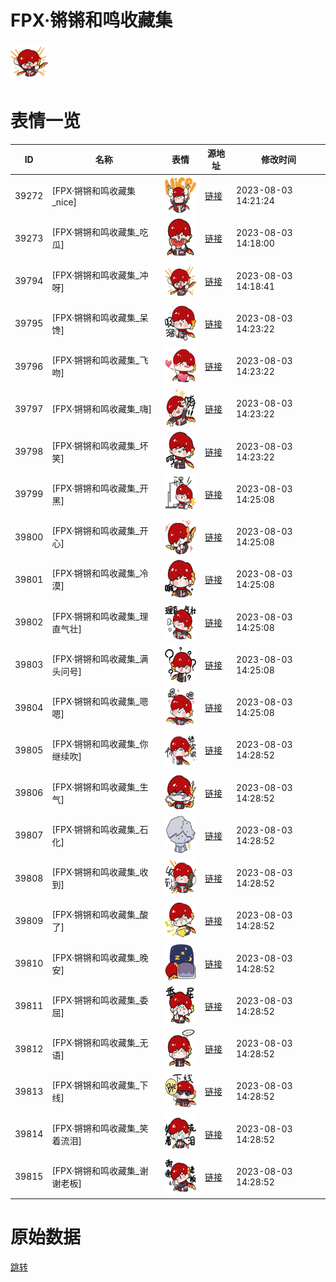 # FPX·锵锵和鸣收藏集

<img src="./cover.png" height="60" alt="cover" />

# 表情一览

|ID|名称|表情|源地址|修改时间|
|----|----|----|----|----|
|39272|[FPX·锵锵和鸣收藏集_nice]|<img src="./pic/039272_%5BFPX·锵锵和鸣收藏集_nice%5D.png" height="60" alt="nice"/>|[链接](https://i0.hdslb.com/bfs/emote/2e6b1c1f06b69b25ffaf9cdd6761f09eff91db36.png)|2023-08-03 14:21:24|
|39273|[FPX·锵锵和鸣收藏集_吃瓜]|<img src="./pic/039273_%5BFPX·锵锵和鸣收藏集_吃瓜%5D.png" height="60" alt="吃瓜"/>|[链接](https://i0.hdslb.com/bfs/emote/f71f97b7258b48cc4da4ba2b65a5faccc07e01c9.png)|2023-08-03 14:18:00|
|39794|[FPX·锵锵和鸣收藏集_冲呀]|<img src="./pic/039794_%5BFPX·锵锵和鸣收藏集_冲呀%5D.png" height="60" alt="冲呀"/>|[链接](https://i0.hdslb.com/bfs/emote/3968061852f2ddd241f0b8ca33fad6027b5ca971.png)|2023-08-03 14:18:41|
|39795|[FPX·锵锵和鸣收藏集_呆馋]|<img src="./pic/039795_%5BFPX·锵锵和鸣收藏集_呆馋%5D.png" height="60" alt="呆馋"/>|[链接](https://i0.hdslb.com/bfs/emote/0c6cb7aeb5937b14e15a8c9e9fba00781eedba66.png)|2023-08-03 14:23:22|
|39796|[FPX·锵锵和鸣收藏集_飞吻]|<img src="./pic/039796_%5BFPX·锵锵和鸣收藏集_飞吻%5D.png" height="60" alt="飞吻"/>|[链接](https://i0.hdslb.com/bfs/emote/2dbf6e93236effb3362d49799f815f49187b05d3.png)|2023-08-03 14:23:22|
|39797|[FPX·锵锵和鸣收藏集_嗨]|<img src="./pic/039797_%5BFPX·锵锵和鸣收藏集_嗨%5D.png" height="60" alt="嗨"/>|[链接](https://i0.hdslb.com/bfs/emote/910037f8383232b72a81176ea791eaf337a93d16.png)|2023-08-03 14:23:22|
|39798|[FPX·锵锵和鸣收藏集_坏笑]|<img src="./pic/039798_%5BFPX·锵锵和鸣收藏集_坏笑%5D.png" height="60" alt="坏笑"/>|[链接](https://i0.hdslb.com/bfs/emote/ed3d2002a6631ead098ade3e588c2d2d573da6cf.png)|2023-08-03 14:23:22|
|39799|[FPX·锵锵和鸣收藏集_开黑]|<img src="./pic/039799_%5BFPX·锵锵和鸣收藏集_开黑%5D.png" height="60" alt="开黑"/>|[链接](https://i0.hdslb.com/bfs/emote/a00573b0d6a2496fbba5750307ea1b232398312b.png)|2023-08-03 14:25:08|
|39800|[FPX·锵锵和鸣收藏集_开心]|<img src="./pic/039800_%5BFPX·锵锵和鸣收藏集_开心%5D.png" height="60" alt="开心"/>|[链接](https://i0.hdslb.com/bfs/emote/08ae7caf6d5ca3c8ca462077866c1ac9c6dba449.png)|2023-08-03 14:25:08|
|39801|[FPX·锵锵和鸣收藏集_冷漠]|<img src="./pic/039801_%5BFPX·锵锵和鸣收藏集_冷漠%5D.png" height="60" alt="冷漠"/>|[链接](https://i0.hdslb.com/bfs/emote/0367e51fdf977e5cd60452beab7a1d989c07e691.png)|2023-08-03 14:25:08|
|39802|[FPX·锵锵和鸣收藏集_理直气壮]|<img src="./pic/039802_%5BFPX·锵锵和鸣收藏集_理直气壮%5D.png" height="60" alt="理直气壮"/>|[链接](https://i0.hdslb.com/bfs/emote/593d2581790295bc1cae5a0ab957569fb123fb4a.png)|2023-08-03 14:25:08|
|39803|[FPX·锵锵和鸣收藏集_满头问号]|<img src="./pic/039803_%5BFPX·锵锵和鸣收藏集_满头问号%5D.png" height="60" alt="满头问号"/>|[链接](https://i0.hdslb.com/bfs/emote/a78982ca9804676f6653b473ad5ea720c272a8b3.png)|2023-08-03 14:25:08|
|39804|[FPX·锵锵和鸣收藏集_嗯嗯]|<img src="./pic/039804_%5BFPX·锵锵和鸣收藏集_嗯嗯%5D.png" height="60" alt="嗯嗯"/>|[链接](https://i0.hdslb.com/bfs/emote/2d85a06ff3fe2fb4a7602cdd8256a143350ae339.png)|2023-08-03 14:25:08|
|39805|[FPX·锵锵和鸣收藏集_你继续吹]|<img src="./pic/039805_%5BFPX·锵锵和鸣收藏集_你继续吹%5D.png" height="60" alt="你继续吹"/>|[链接](https://i0.hdslb.com/bfs/emote/56f91d13c6af0a89c5e96a1a17b75a7b07a8fc21.png)|2023-08-03 14:28:52|
|39806|[FPX·锵锵和鸣收藏集_生气]|<img src="./pic/039806_%5BFPX·锵锵和鸣收藏集_生气%5D.png" height="60" alt="生气"/>|[链接](https://i0.hdslb.com/bfs/emote/0a1a2dd133d04a7e86f47dcebcf2cf55d14e5bc2.png)|2023-08-03 14:28:52|
|39807|[FPX·锵锵和鸣收藏集_石化]|<img src="./pic/039807_%5BFPX·锵锵和鸣收藏集_石化%5D.png" height="60" alt="石化"/>|[链接](https://i0.hdslb.com/bfs/emote/3d78924ecf343085b80d7943beded7b9f09ff3f0.png)|2023-08-03 14:28:52|
|39808|[FPX·锵锵和鸣收藏集_收到]|<img src="./pic/039808_%5BFPX·锵锵和鸣收藏集_收到%5D.png" height="60" alt="收到"/>|[链接](https://i0.hdslb.com/bfs/emote/b5a6fcd29aea2b2e9b0ad331b689384baa422062.png)|2023-08-03 14:28:52|
|39809|[FPX·锵锵和鸣收藏集_酸了]|<img src="./pic/039809_%5BFPX·锵锵和鸣收藏集_酸了%5D.png" height="60" alt="酸了"/>|[链接](https://i0.hdslb.com/bfs/emote/9863c5b46c129357310ebd235ac12e1aa8bfc062.png)|2023-08-03 14:28:52|
|39810|[FPX·锵锵和鸣收藏集_晚安]|<img src="./pic/039810_%5BFPX·锵锵和鸣收藏集_晚安%5D.png" height="60" alt="晚安"/>|[链接](https://i0.hdslb.com/bfs/emote/92837ee472181312d42859455c7e92c37c6b9d01.png)|2023-08-03 14:28:52|
|39811|[FPX·锵锵和鸣收藏集_委屈]|<img src="./pic/039811_%5BFPX·锵锵和鸣收藏集_委屈%5D.png" height="60" alt="委屈"/>|[链接](https://i0.hdslb.com/bfs/emote/f1d5b20740af7541fab5bc908ad51299f69df618.png)|2023-08-03 14:28:52|
|39812|[FPX·锵锵和鸣收藏集_无语]|<img src="./pic/039812_%5BFPX·锵锵和鸣收藏集_无语%5D.png" height="60" alt="无语"/>|[链接](https://i0.hdslb.com/bfs/emote/4be8ea5e4199aacf279fa9365438b6099390ce04.png)|2023-08-03 14:28:52|
|39813|[FPX·锵锵和鸣收藏集_下线]|<img src="./pic/039813_%5BFPX·锵锵和鸣收藏集_下线%5D.png" height="60" alt="下线"/>|[链接](https://i0.hdslb.com/bfs/emote/88c74b24bd9912776f6f3597fd100f36ff42374d.png)|2023-08-03 14:28:52|
|39814|[FPX·锵锵和鸣收藏集_笑着流泪]|<img src="./pic/039814_%5BFPX·锵锵和鸣收藏集_笑着流泪%5D.png" height="60" alt="笑着流泪"/>|[链接](https://i0.hdslb.com/bfs/emote/b2b02d85f659fe73243f01f789cb9de60449fef6.png)|2023-08-03 14:28:52|
|39815|[FPX·锵锵和鸣收藏集_谢谢老板]|<img src="./pic/039815_%5BFPX·锵锵和鸣收藏集_谢谢老板%5D.png" height="60" alt="谢谢老板"/>|[链接](https://i0.hdslb.com/bfs/emote/e9c4a8269a26cba5d89d5d424c1e0f110491e309.png)|2023-08-03 14:28:52|

# 原始数据

[跳转](./raw.json)

